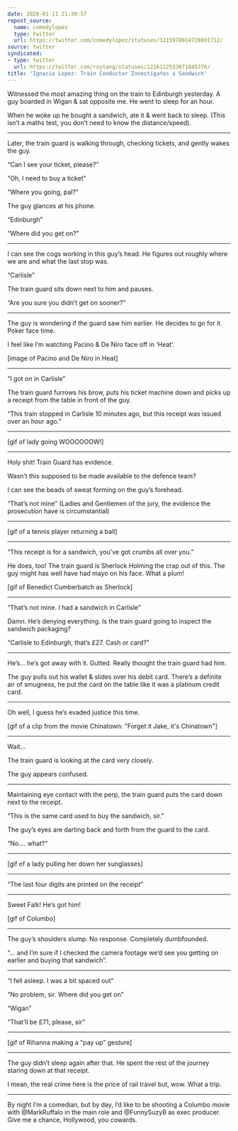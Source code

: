 ```yaml
---
date: 2020-01-11 21:39:57
repost_source:
  name: comedylopez
  type: twitter
  url: https://twitter.com/comedylopez/statuses/1215978014728691712/
source: twitter
syndicated:
- type: twitter
  url: https://twitter.com/roytang/statuses/1216112533871845376/
title: 'Ignacio Lopez: Train Conductor Investigates a Sandwich'
---
```


Witnessed the most amazing thing on the train to Edinburgh yesterday. A guy boarded in Wigan &amp; sat opposite me. He went to sleep for an hour.

When he woke up he bought a sandwich, ate it &amp; went back to sleep. (This isn’t a maths test, you don’t need to know the distance/speed).

---

Later, the train guard is walking through, checking tickets, and gently wakes the guy. 

“Can I see your ticket, please?”

“Oh, I need to buy a ticket”

“Where you going, pal?”

The guy glances at his phone.

“Edinburgh”

“Where did you get on?”

---

I can see the cogs working in this guy’s head. He figures out roughly where we are and what the last stop was.

“Carlisle”



The train guard sits down next to him and pauses.

“Are you sure you didn’t get on sooner?”

---

The guy is wondering if the guard saw him earlier. He decides to go for it. Poker face time.



I feel like I’m watching Pacino & De Niro face off in ‘Heat’.

[image of Pacino and De Niro in Heat]

---

“I got on in Carlisle”



The train guard furrows his brow, puts his ticket machine down and picks up a receipt from the table in front of the guy.



“This train stopped in Carlisle 10 minutes ago, but this receipt was issued over an hour ago.”

---

[gif of lady going WOOOOOOW!]

---

Holy shit! Train Guard has evidence. 

Wasn’t this supposed to be made available to the defence team?



I can see the beads of sweat forming on the guy’s forehead.

“That’s not mine” (Ladies and Gentlemen of the jury, the evidence the prosecution have is circumstantial)

---

[gif of a tennis player returning a ball]

---

“This receipt is for a sandwich, you’ve got crumbs all over you.”



He does, too! The train guard is Sherlock Holming the crap out of this. The guy might has well have had mayo on his face. What a plum!

[gif of Benedict Cumberbatch as Sherlock]

---

“That’s not mine. I had a sandwich in Carlisle”

Damn. He’s denying everything. Is the train guard going to inspect the sandwich packaging?



“Carlisle to Edinburgh, that’s £27. Cash or card?”

---

 He’s... he’s got away with it. Gutted. Really thought the train guard had him. 



The guy pulls out his wallet & slides over his debit card. There’s a definite air of smugness, he put the card on the table like it was a platinum credit card.

---

Oh well, I guess he’s evaded justice this time.

[gif of a clip from the movie Chinatown: "Forget it Jake, it's Chinatown"]

---

Wait... 

The train guard is looking at the card very closely.



The guy appears confused.

---

Maintaining eye contact with the perp, the train guard puts the card down next to the receipt.

“This is the same card used to buy the sandwich, sir.”



The guy’s eyes are darting back and forth from the guard to the card.

“No.... what?”

---

[gif of a lady pulling her down her sunglasses]

---

“The last four digits are printed on the receipt”

---

Sweet Falk! He’s got him!

[gif of Columbo]

---

The guy’s shoulders slump. No response. Completely dumbfounded.

“... and I’m sure if I checked the camera footage we’d see you getting on earlier and buying that sandwich”.

---

“I fell asleep. I was a bit spaced out”

“No problem, sir. Where did you get on”

“Wigan”

“That’ll be £71, please, sir”

---

[gif of Rihanna making a "pay up" gesture]

---

The guy didn’t sleep again after that. He spent the rest of the journey staring down at that receipt.



I mean, the real crime here is the price of rail travel but, wow. What a trip.

---

By night I’m a comedian, but by day, I’d like to be shooting a Columbo movie with @MarkRuffalo in the main role and @FunnySuzyB as exec producer. Give me a chance, Hollywood, you cowards.